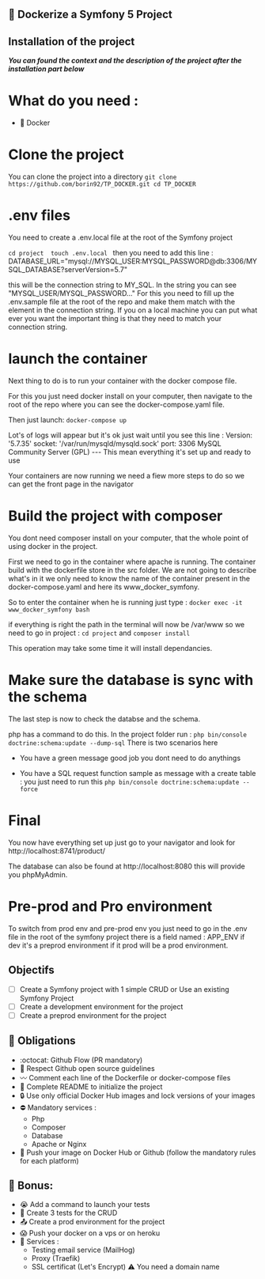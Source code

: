 ## :notebook_with_decorative_cover: Dockerize  a Symfony 5 Project

## Installation of the project

 _**You can found the context and the description of the project after the installation part below**_


# What do you need :
 
- :whale: Docker

# Clone the project

You can clone the project into a directory
`git clone https://github.com/borin92/TP_DOCKER.git
cd TP_DOCKER`


# .env files

You need to create a .env.local file at the root of the Symfony project

`cd project 
touch .env.local
`
then you need to add this line :  DATABASE_URL="mysql://MYSQL_USER:MYSQL_PASSWORD@db:3306/MYSQL_DATABASE?serverVersion=5.7"

this will be the connection string to MY_SQL. In the string you can see "MYSQL_USER/MYSQL_PASSWORD..."
For this you need to fill up the .env.sample file at the root of the repo and make them match with the element in the connection string. If you on a local machine you can put what ever you want the important thing is that they need to match your connection string.


# launch the container

Next thing to do is to run your container with the docker compose file.

For this you just need docker install on your computer, then navigate to the root of the repo where you can see the docker-compose.yaml file.

Then just launch: `docker-compose up` 

Lot's of logs will appear but it's ok just wait until you see this line :  Version: '5.7.35'  socket: '/var/run/mysqld/mysqld.sock'  port: 3306  MySQL Community Server (GPL) --- This mean everything it's set up and ready to use

Your containers are now running we need a fiew more steps to do so we can get the front page in the navigator

# Build the project with composer

You dont need composer install on your computer, that the whole point of using docker in the project.

First we need to go in the container where apache is running. The container build with the dockerfile store in the src folder.
We are not going to describe what's in it we only need to know the name of the container present in the docker-compose.yaml
and here its www_docker_symfony.

So to enter the container when he is running just type : `docker exec -it www_docker_symfony bash`

if everything is right the path in the terminal will now be /var/www so we need to go in project : `cd project` and `composer install`

This operation may take some time it will install dependancies.

# Make sure the database is sync with the schema

The last step is now to check the databse and the schema.

php has a command to do this. In the project folder run : `php bin/console doctrine:schema:update --dump-sql`
There is two scenarios here 
 

- You have a green message good job you dont need to do anythings

- You have a SQL request function sample as message with a create table : you just need to run this `php bin/console doctrine:schema:update --force`

# Final

You now have everything set up just go to your navigator and look for http://localhost:8741/product/

The database can also be found at http://localhost:8080 this will provide you phpMyAdmin.

# Pre-prod and Pro environment

To switch from prod env and pre-prod env you just need to go in the .env file in the root of the symfony project there is a field named : APP_ENV if dev it's a preprod environment if it prod will be a prod environment.

## Objectifs

- [ ] Create a Symfony project with 1 simple CRUD or Use an existing Symfony Project
- [ ] Create a development environment for the project
- [ ] Create a preprod environment for the project

## :red_circle: Obligations
- :octocat: Github Flow (PR mandatory)
- :open_book: Respect Github open source guidelines
- :wavy_dash: Comment each line of the Dockerfile or docker-compose files
- :100: Complete README  to initialize the project
- :lock: Use only official Docker Hub images and lock versions of your images
- :no_entry: Mandatory services :
	- Php
	- Composer
	- Database
	- Apache or Nginx
- :envelope_with_arrow: Push your image on Docker Hub or Github (follow the mandatory rules for each platform)

## :gift: Bonus:
- :sob: Add a command to launch your tests
- :see_no_evil: Create 3 tests for the CRUD
- :outbox_tray: Create a prod environment for the project
- :scream: Push your docker on a vps or on heroku 
- :muscle: Services :
	- Testing email service (MailHog)
	- Proxy (Traefik)
	- SSL certificat (Let's Encrypt) :warning: You need a domain name